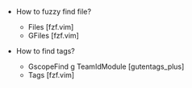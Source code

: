 * How to fuzzy find file?
  - Files [fzf.vim]
  - GFiles [fzf.vim]

* How to find tags?
  - GscopeFind g TeamIdModule [gutentags\_plus]
  - Tags [fzf.vim]

